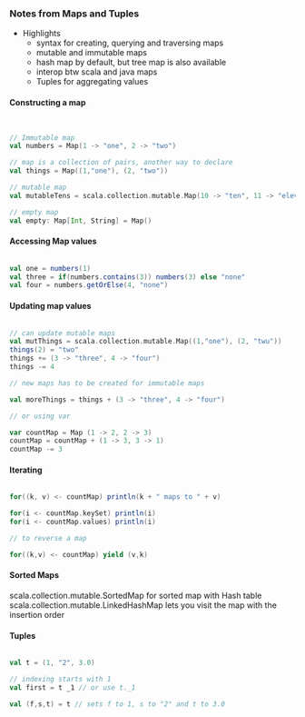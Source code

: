 ### Notes from Maps and Tuples

- Highlights
    - syntax for creating, querying and traversing maps
    - mutable and immutable maps
    - hash map by default, but tree map is also available
    - interop btw scala and java maps
    - Tuples for aggregating values


#### Constructing a map

```scala


// Immutable map
val numbers = Map(1 -> "one", 2 -> "two")

// map is a collection of pairs, another way to declare
val things = Map((1,"one"), (2, "two"))

// mutable map
val mutableTens = scala.collection.mutable.Map(10 -> "ten", 11 -> "eleven")

// empty map
val empty: Map[Int, String] = Map()

```

#### Accessing Map values

```scala

val one = numbers(1)
val three = if(numbers.contains(3)) numbers(3) else "none"
val four = numbers.getOrElse(4, "none")


```

#### Updating map values

```scala

// can update mutable maps
val mutThings = scala.collection.mutable.Map((1,"one"), (2, "twu"))
things(2) = "two"
things += (3 -> "three", 4 -> "four")
things -= 4

// new maps has to be created for immutable maps

val moreThings = things + (3 -> "three", 4 -> "four")

// or using var

var countMap = Map (1 -> 2, 2 -> 3)
countMap = countMap + (1 -> 3, 3 -> 1)
countMap -= 3

```

#### Iterating

```scala

for((k, v) <- countMap) println(k + " maps to " + v)

for(i <- countMap.keySet) println(i)
for(i <- countMap.values) println(i)

// to reverse a map

for((k,v) <- countMap) yield (v,k)

```

#### Sorted Maps

scala.collection.mutable.SortedMap for sorted map with Hash table
scala.collection.mutable.LinkedHashMap lets you visit the map with the insertion order

#### Tuples

```scala

val t = (1, "2", 3.0)

// indexing starts with 1
val first = t _1 // or use t._1

val (f,s,t) = t // sets f to 1, s to "2" and t to 3.0

```